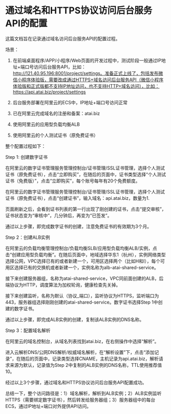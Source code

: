 # 通过域名和HTTPS协议访问后台服务API的配置

这篇文档旨在记录通过域名访问后台服务API的配置过程。

场景：

1. 在前端桌面程序/APP/小程序/Web页面的开发过程中，测试阶段一般通过IP地址+端口号访问后台服务API，比如：http://121.40.95.196:8001/project/settings。准备正式上线了，包括发布微信小程序体验版，需要改成通过HTTPS+域名访问后台服务API（微信小程序体验版和正式版都不支持IP地址访问，也不支持HTTP+域名访问），比如：https://api.atai.biz/project/settings

2. 后台服务部署在阿里云的ECS中，IP地址+端口号访问正常

3. 已在阿里云完成域名的注册和备案：atai.biz

4. 使用阿里云的应用型负载均衡ALB

5. 使用阿里云的个人测试证书（原免费证书）

整个配置过程如下：

Step 1: 创建数字证书

在阿里云的数字证书管理服务管理控制台/证书管理/SSL证书管理，选择个人测试证书（原免费证书），点击“立即购买”，在随后的页面中，证书类型选择“个人测试证书（免费版）”，点击“立即购买”，每个账号每年有20个免费额度。

在阿里云的数字证书管理服务管理控制台/证书管理/SSL证书管理，选择个人测试证书（原免费证书），点击“创建证书”，输入域名：api.atai.biz，数量为1.

页面刷新之后，会看到证书列表的第一行出现了刚创建的证书，点击“提交审核”，证书状态变为“审核中”，几分钟后，再变为“已签发”。

通过以上步骤，即完成数字证书的创建，注意免费证书的有效期为3个月。

Step 2：创建ALB实例

在阿里云的负载均衡管理控制台/负载均衡SLB/应用型负载均衡ALB/实例，点击“创建应用型负载均衡”。在随后页面中，地域选择华东1（杭州），实例网络类型选择公网，VPC选择已有的或者新建一个，可用区选择两个（比如H和I），每个可用区选择已有的交换机或者新建一个，实例名称为alb-atai-shared-service。

接下来创建服务器组，名称为atai-shared-service，VPC同前面创建的ALB，后端协议为HTTP，调度算法为加权轮询，健康检查先关掉。

接下来创建监听，名称为默认（协议_端口），监听协议为HTTPS，监听端口为443，服务器组选择刚刚创建的atai-shared-service。数字证书选择Step 1中创建的数字证书。

通过以上步骤，即完成ALB实例的创建，复制该ALB实例的DNS名称。

Step 3：配置域名解析

在阿里云的域名控制台，从域名列表找到atai.biz，在右侧操作中选择“解析”。

进入云解析DNS/公网DNS解析/权威域名解析，在“解析设置”下，点击“添加记录”，在随后的页面中，记录类型选择CNAME，主机记录为api.atai.biz，解析请求来源为默认，记录值为Step 2中复制的ALB实例的DNS名称，TTL使用推荐值10。


经过以上3个步骤，通过域名和HTTPS协议访问后台服务API配置成功。

总结一下，整个访问路径是：1）域名解析，解析到ALB实例；2）ALB实例监听HTTPS（需要绑定数字证书），然后转发给服务器组；3）服务器组中的每台ECS，通过IP地址+端口对外提供API访问。


